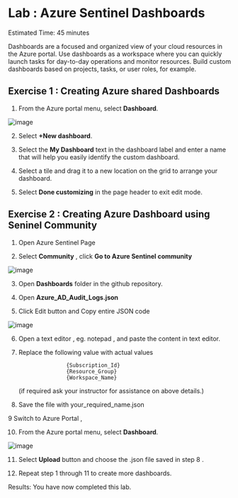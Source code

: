 # Lab : Azure Sentinel Dashboards

Estimated Time: 45 minutes

Dashboards are a focused and organized view of your cloud resources in the Azure portal.
Use dashboards as a workspace where you can quickly launch tasks for day-to-day operations and monitor resources. 
Build custom dashboards based on projects, tasks, or user roles, for example.

## Exercise 1 : Creating Azure shared Dashboards

1. From the Azure portal menu, select **Dashboard**.

![image](https://user-images.githubusercontent.com/33748560/89714258-fbcecd00-d9ba-11ea-8b5b-a6aab75981a7.png)


2. Select **+New dashboard**.

3. Select the **My Dashboard** text in the dashboard label and enter a name that will help you easily identify the custom dashboard.

4. Select a tile and drag it to a new location on the grid to arrange your dashboard.

5. Select **Done customizing** in the page header to exit edit mode.

## Exercise 2 : Creating Azure Dashboard using Seninel Community

1. Open Azure Sentinel Page 

2. Select **Community** , click **Go to Azure Sentinel community**


![image](https://user-images.githubusercontent.com/33748560/89714549-143fe700-d9bd-11ea-9fd2-061d8ca28d88.png)



3. Open **Dashboards** folder in the github repository.

4. Open **Azure_AD_Audit_Logs.json** 

5. Click Edit button and Copy entire JSON code

![image](https://user-images.githubusercontent.com/33748560/89670794-66223780-d8ff-11ea-8812-8e2cd7f9c2b6.png)

6. Open a text editor , eg. notepad  ,  and paste  the content in text editor.

7. Replace the following value with actual values 

                      {Subscription_Id}
                      {Resource_Group}
                      {Workspace_Name}
                      
      (if required ask your instructor for assistance on above details.)
                      
8. Save the file with your_required_name.json 
                     
9 Switch to Azure Portal , 

10. From the Azure portal menu, select **Dashboard**.

![image](https://user-images.githubusercontent.com/33748560/89714258-fbcecd00-d9ba-11ea-8b5b-a6aab75981a7.png)

11. Select **Upload** button and choose the .json file saved in step 8 .

12. Repeat step 1 through 11 to create more dashboards.








Results: You have now completed this lab.


                                          
              


